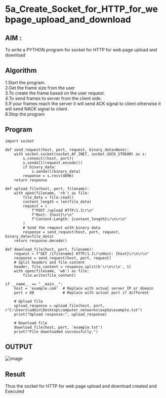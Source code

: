 # 5a_Create_Socket_for_HTTP_for_webpage_upload_and_download
## AIM :
To write a PYTHON program for socket for HTTP for web page upload and download
## Algorithm

1.Start the program.
<BR>
2.Get the frame size from the user
<BR>
3.To create the frame based on the user request.
<BR>
4.To send frames to server from the client side.
<BR>
5.If your frames reach the server it will send ACK signal to client otherwise it will send NACK signal to client.
<BR>
6.Stop the program
<BR>
## Program 
```
import socket

def send_request(host, port, request, binary_data=None):
    with socket.socket(socket.AF_INET, socket.SOCK_STREAM) as s:
        s.connect((host, port))
        s.sendall(request.encode())
        if binary_data:
            s.sendall(binary_data)
        response = s.recv(4096)
    return response

def upload_file(host, port, filename):
    with open(filename, 'rb') as file:
        file_data = file.read()
        content_length = len(file_data)
        request = (
            f"POST /upload HTTP/1.1\r\n"
            f"Host: {host}\r\n"
            f"Content-Length: {content_length}\r\n\r\n"
        )
        # Send the request with binary data
        response = send_request(host, port, request, binary_data=file_data)
    return response.decode()

def download_file(host, port, filename):
    request = f"GET /{filename} HTTP/1.1\r\nHost: {host}\r\n\r\n"
    response = send_request(host, port, request)
    # Split headers and file content
    header, file_content = response.split(b'\r\n\r\n', 1)
    with open(filename, 'wb') as file:
        file.write(file_content)

if __name__ == "__main__":
    host = 'example.com'  # Replace with actual server IP or domain
    port = 80             # Replace with actual port if different

    # Upload file
    upload_response = upload_file(host, port, r"C:\Users\admin\Desktop\computer_networks\exp5a\example.txt")
    print("Upload response:", upload_response)

    # Download file
    download_file(host, port, 'example.txt')
    print("File downloaded successfully.")
```

## OUTPUT

![image](https://github.com/user-attachments/assets/f1cfce13-e0ed-49b0-92b4-55fcf8f62fd7)


## Result
Thus the socket for HTTP for web page upload and download created and Executed
